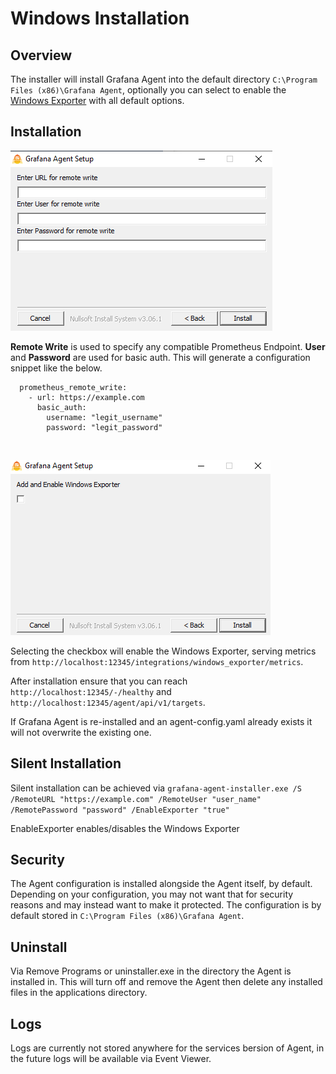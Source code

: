# Windows Installation

## Overview

The installer will install Grafana Agent into the default directory `C:\Program Files (x86)\Grafana Agent`, optionally you can select to enable the [Windows Exporter](https://github.com/grafana/windows_exporter) with all default options. 

## Installation

![](./assets/remote_options.png)

**Remote Write** is used to specify any compatible Prometheus Endpoint. **User** and **Password** are used for basic auth. This will generate a configuration snippet like the below.

```
  prometheus_remote_write:
    - url: https://example.com
      basic_auth:
        username: "legit_username"
        password: "legit_password"
```

<br>

![](./assets/exporter.png)

Selecting the checkbox will enable the Windows Exporter, serving metrics from `http://localhost:12345/integrations/windows_exporter/metrics`.

After installation ensure that you can reach `http://localhost:12345/-/healthy` and `http://localhost:12345/agent/api/v1/targets`. 

If Grafana Agent is re-installed and an agent-config.yaml already exists it will not overwrite the existing one. 

## Silent Installation

Silent installation can be achieved via 
`grafana-agent-installer.exe /S /RemoteURL "https://example.com" /RemoteUser "user_name" /RemotePassword "password" /EnableExporter "true"`

EnableExporter enables/disables the Windows Exporter

## Security

The Agent configuration is installed alongside the Agent itself, by default. Depending on your configuration, you may not want that for security reasons and may instead want to make it protected. The configuration is by default stored in `C:\Program Files (x86)\Grafana Agent`.

## Uninstall

Via Remove Programs or uninstaller.exe in the directory the Agent is installed in. This will turn off and remove the Agent then delete any installed files in the applications directory.

## Logs

Logs are currently not stored anywhere for the services bersion of Agent, in the future logs will be available via Event Viewer.